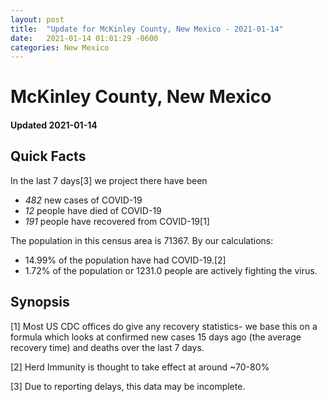 ```yaml
---
layout: post
title:  "Update for McKinley County, New Mexico - 2021-01-14"
date:   2021-01-14 01:01:29 -0600
categories: New Mexico
---
```


# McKinley County, New Mexico
#### Updated 2021-01-14

## Quick Facts

In the last 7 days[3] we project there have been
- *482* new cases of COVID-19
- *12* people have died of COVID-19
- *191* people have recovered from COVID-19[1]

The population in this census area is 71367. By our calculations:
- 14.99% of the population have had COVID-19.[2]
- 1.72% of the population or 1231.0 people are actively fighting the virus.

## Synopsis




[1] Most US CDC offices do give any recovery statistics- we base this on a formula which looks at confirmed new cases
15 days ago (the average recovery time) and deaths over the last 7 days.

[2] Herd Immunity is thought to take effect at around ~70-80%

[3] Due to reporting delays, this data may be incomplete.
 
    